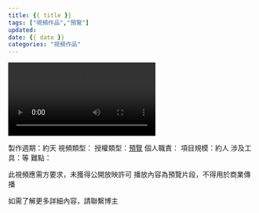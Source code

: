 ```yaml
---
title: {{ title }}
tags: ["視頻作品","預覽"]
updated: 
date: {{ date }}
categories: "視頻作品"
---
```


<video src="/asset/videos/" controls="controls">
您的浏览器不支持 video 标签。
</video>

製作週期：約天
視頻類型：[](/tags/)
授權類型：[預覽](/tags/預覽)
個人職責：
項目規模：約人
涉及工具：等
難點：

此視頻應需方要求，未獲得公開放映許可
播放內容為預覽片段，不得用於商業傳播

如需了解更多詳細內容，請聯繫博主